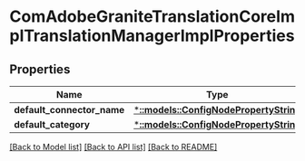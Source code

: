 # ComAdobeGraniteTranslationCoreImplTranslationManagerImplProperties

## Properties
Name | Type | Description | Notes
------------ | ------------- | ------------- | -------------
**default_connector_name** | [***::models::ConfigNodePropertyString**](configNodePropertyString.md) |  | [optional] 
**default_category** | [***::models::ConfigNodePropertyString**](configNodePropertyString.md) |  | [optional] 

[[Back to Model list]](../README.md#documentation-for-models) [[Back to API list]](../README.md#documentation-for-api-endpoints) [[Back to README]](../README.md)


